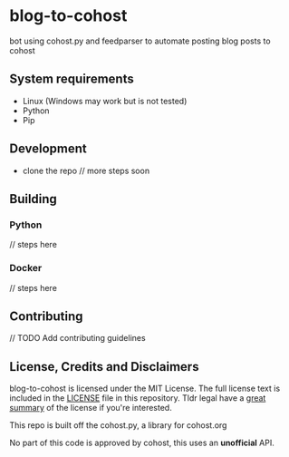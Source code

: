 # blog-to-cohost
bot using cohost.py and feedparser to automate posting blog posts to cohost

## System requirements

- Linux (Windows may work but is not tested)
- Python
- Pip

## Development

- clone the repo
// more steps soon

## Building

### Python

// steps here

### Docker

// steps here

## Contributing

// TODO Add contributing guidelines

## License, Credits and Disclaimers

blog-to-cohost is licensed under the MIT License. The full license text is included in the [LICENSE](LICENSE) file in this repository. Tldr legal have a [great summary](https://www.tldrlegal.com/l/mit) of the license if you're interested.  

This repo is built off the cohost.py, a library for cohost.org  

No part of this code is approved by cohost, this uses an **unofficial** API. 
